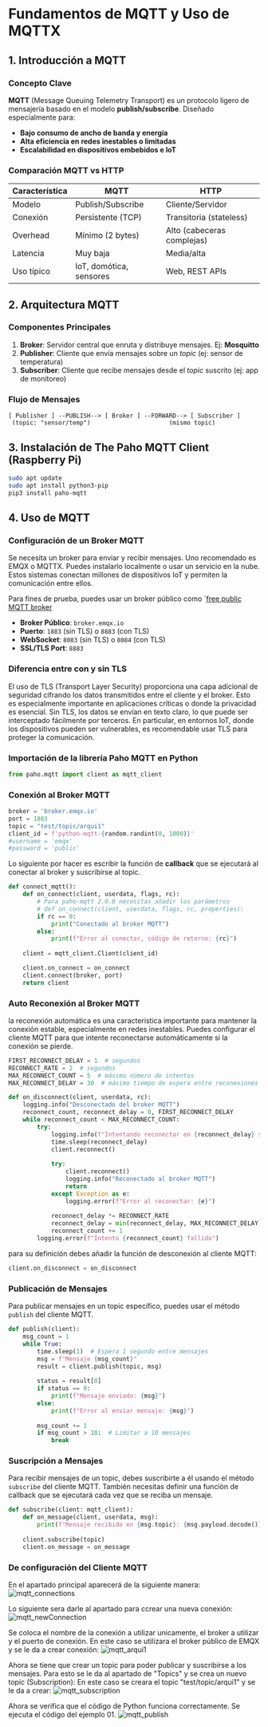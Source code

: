 # Fundamentos de MQTT y Uso de MQTTX

## 1. Introducción a MQTT

### Concepto Clave

**MQTT** (Message Queuing Telemetry Transport) es un protocolo ligero de mensajería basado en el modelo **publish/subscribe**. Diseñado especialmente para:

* **Bajo consumo de ancho de banda y energía**
* **Alta eficiencia en redes inestables o limitadas**
* **Escalabilidad en dispositivos embebidos e IoT**

### Comparación MQTT vs HTTP

| Característica | MQTT                    | HTTP                       |
| -------------- | ----------------------- | -------------------------- |
| Modelo         | Publish/Subscribe       | Cliente/Servidor           |
| Conexión       | Persistente (TCP)       | Transitoria (stateless)    |
| Overhead       | Mínimo (2 bytes)        | Alto (cabeceras complejas) |
| Latencia       | Muy baja                | Media/alta                 |
| Uso típico     | IoT, domótica, sensores | Web, REST APIs             |

## 2. Arquitectura MQTT

### Componentes Principales

1. **Broker**: Servidor central que enruta y distribuye mensajes. Ej: **Mosquitto**
2. **Publisher**: Cliente que envía mensajes sobre un *topic* (ej: sensor de temperatura)
3. **Subscriber**: Cliente que recibe mensajes desde el *topic* suscrito (ej: app de monitoreo)

### Flujo de Mensajes

```
[ Publisher ] --PUBLISH--> [ Broker ] --FORWARD--> [ Subscriber ]
 (topic: "sensor/temp")                      (mismo topic)
```

## 3. Instalación de The Paho MQTT Client (Raspberry Pi)

``` bash
sudo apt update
sudo apt install python3-pip
pip3 install paho-mqtt
```

## 4. Uso de MQTT
### Configuración de un Broker MQTT
Se necesita un broker para enviar y recibir mensajes. Uno recomendado es EMQX o MQTTX. Puedes instalarlo localmente o usar un servicio en la nube. Estos sistemas conectan millones de dispositivos IoT y permiten la comunicación entre ellos.

Para fines de prueba, puedes usar un broker público como `[free public MQTT broker](https://www.emqx.com/en/mqtt/public-mqtt5-broker)

- **Broker Público**: `broker.emqx.io`
- **Puerto**: `1883` (sin TLS) o `8883` (con TLS)
- **WebSocket**: `8083` (sin TLS) o `8084` (con TLS)
- **SSL/TLS Port**: `8883`

### Diferencia entre con y sin TLS
El uso de TLS (Transport Layer Security) proporciona una capa adicional de seguridad cifrando los datos transmitidos entre el cliente y el broker. Esto es especialmente importante en aplicaciones críticas o donde la privacidad es esencial. Sin TLS, los datos se envían en texto claro, lo que puede ser interceptado fácilmente por terceros. En particular, en entornos IoT, donde los dispositivos pueden ser vulnerables, es recomendable usar TLS para proteger la comunicación.

### Importación de la librería Paho MQTT en Python
```python
from paho.mqtt import client as mqtt_client
```

### Conexión al Broker MQTT
```python
broker = 'broker.emqx.io'
port = 1883
topic = "test/topic/arqui1"
client_id = f'python-mqtt-{random.randint(0, 1000)}'
#username = 'emqx'
#password = 'public'
```

Lo siguiente por hacer es escribir la función de **callback** que se ejecutará al conectar al broker y suscribirse al topic.
```python
def connect_mqtt():
    def on_connect(client, userdata, flags, rc):
        # Para paho-mqtt 2.0.0 necesitas añadir los parámetros
        # def on_connect(client, userdata, flags, rc, properties):
        if rc == 0:
            print("Conectado al broker MQTT")
        else:
            print(f"Error al conectar, código de retorno: {rc}")
    
    client = mqtt_client.Client(client_id)

    client.on_connect = on_connect
    client.connect(broker, port)
    return client
```

### Auto Reconexión al Broker MQTT
la reconexión automática es una característica importante para mantener la conexión estable, especialmente en redes inestables. Puedes configurar el cliente MQTT para que intente reconectarse automáticamente si la conexión se pierde.

```python
FIRST_RECONNECT_DELAY = 1  # segundos
RECONNECT_RATE = 2  # segundos
MAX_RECONNECT_COUNT = 5  # máximo número de intentos
MAX_RECONNECT_DELAY = 30  # máximo tiempo de espera entre reconexiones

def on_disconnect(client, userdata, rc):
    logging.info("Desconectado del broker MQTT")
    reconnect_count, reconnect_delay = 0, FIRST_RECONNECT_DELAY
    while reconnect_count < MAX_RECONNECT_COUNT:
        try:
            logging.info(f"Intentando reconectar en {reconnect_delay} segundos...")
            time.sleep(reconnect_delay)
            client.reconnect()
            
            try:
                client.reconnect()
                logging.info("Reconectado al broker MQTT")
                return
            except Exception as e:
                logging.error(f"Error al reconectar: {e}")
            
            reconnect_delay *= RECONNECT_RATE
            reconnect_delay = min(reconnect_delay, MAX_RECONNECT_DELAY)
            reconnect_count += 1
        logging.error(f"Intento {reconnect_count} fallido")
```

para su definición debes añadir la función de desconexión al cliente MQTT:
```python
client.on_disconnect = on_disconnect
```

### Publicación de Mensajes
Para publicar mensajes en un topic específico, puedes usar el método `publish` del cliente MQTT.

```python
def publish(client):
    msg_count = 1
    while True:
        time.sleep(1)  # Espera 1 segundo entre mensajes
        msg = f"Mensaje {msg_count}"
        result = client.publish(topic, msg)
        
        status = result[0]
        if status == 0:
            print(f"Mensaje enviado: {msg}")
        else:
            print(f"Error al enviar mensaje: {msg}")
        
        msg_count += 1
        if msg_count > 10:  # Limitar a 10 mensajes
            break
```

### Suscripción a Mensajes
Para recibir mensajes de un topic, debes suscribirte a él usando el método `subscribe` del cliente MQTT. También necesitas definir una función de callback que se ejecutará cada vez que se reciba un mensaje.

```python
def subscribe(client: mqtt_client):
    def on_message(client, userdata, msg):
        print(f"Mensaje recibido en {msg.topic}: {msg.payload.decode()}")
    
    client.subscribe(topic)
    client.on_message = on_message
```


### De configuración del Cliente MQTT
En el apartado principal aparecerá de la siguiente manera:
![mqtt_connections](./imgs/mqtt_connectios.png)

Lo siguiente sera darle al apartado para ccrear una nueva conexión:
![mqtt_newConnection](./imgs/mqtt_newConnection.png)

Se coloca el nombre de la conexión a utilizar unicamente, el broker a utilizar y el puerto de conexión. En este caso se utilizara el broker público de EMQX y se le da a crear conexión:
![mqtt_arqui1](./imgs/mqtt_arqui1.png)

Ahora se tiene que crear un topic para poder publicar y suscribirse a los mensajes. Para esto se le da al apartado de "Topics" y se crea un nuevo topic (Subscription):
En este caso se creara el topic "test/topic/arqui1" y se le da a crear:
![mqtt_subscription](./imgs/mqtt_subscription.png)

Ahora se verifica que el código de Python funciona correctamente. Se ejecuta el código del ejemplo 01.
![mqtt_publish](./imgs/mqtt_publish.png)